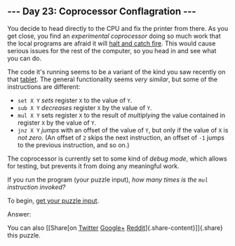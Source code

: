 --- Day 23: Coprocessor Conflagration ---
-----------------------------------------

You decide to head directly to the CPU and fix the printer from there.
As you get close, you find an *experimental coprocessor* doing so much
work that the local programs are afraid it will [halt and catch
fire](https://en.wikipedia.org/wiki/Halt_and_Catch_Fire). This would
cause serious issues for the rest of the computer, so you head in and
see what you can do.

The code it's running seems to be a variant of the kind you saw recently
on that [tablet](18). The general functionality seems *very similar*,
but some of the instructions are different:

-   `set X Y` *sets* register `X` to the value of `Y`.
-   `sub X Y` *decreases* register `X` by the value of `Y`.
-   `mul X Y` sets register `X` to the result of *multiplying* the value
    contained in register `X` by the value of `Y`.
-   `jnz X Y` *jumps* with an offset of the value of `Y`, but only if
    the value of `X` is *not zero*. (An offset of `2` skips the next
    instruction, an offset of `-1` jumps to the previous instruction,
    and so on.)

The coprocessor is currently set to some kind of *debug mode*, which
allows for testing, but prevents it from doing any meaningful work.

If you run the program (your puzzle input), *how many times is the `mul`
instruction invoked?*

To begin, [get your puzzle input](23/input).

Answer:

You can also [\[Share[on
[Twitter](https://twitter.com/intent/tweet?text=%22Coprocessor+Conflagration%22+%2D+Day+23+%2D+Advent+of+Code+2017&url=http%3A%2F%2Fadventofcode%2Ecom%2F2017%2Fday%2F23&related=ericwastl&hashtags=AdventOfCode)
[Google+](https://plus.google.com/share?url=http%3A%2F%2Fadventofcode%2Ecom%2F2017%2Fday%2F23)
[Reddit](http://www.reddit.com/submit?url=http%3A%2F%2Fadventofcode%2Ecom%2F2017%2Fday%2F23&title=%22Coprocessor+Conflagration%22+%2D+Day+23+%2D+Advent+of+Code+2017)]{.share-content}\]]{.share}
this puzzle.
